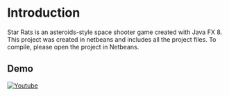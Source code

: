 # Introduction
Star Rats is an asteroids-style space shooter game created with Java FX 8. This project was created in netbeans and includes all the project files. To compile, please open the project in Netbeans.

## Demo
[![Youtube](https://github.com/jdiggins/java-space-game/tree/master/images/star-screen.png)](https://www.youtube.com/watch?v=KA4DHMVKKJk)


